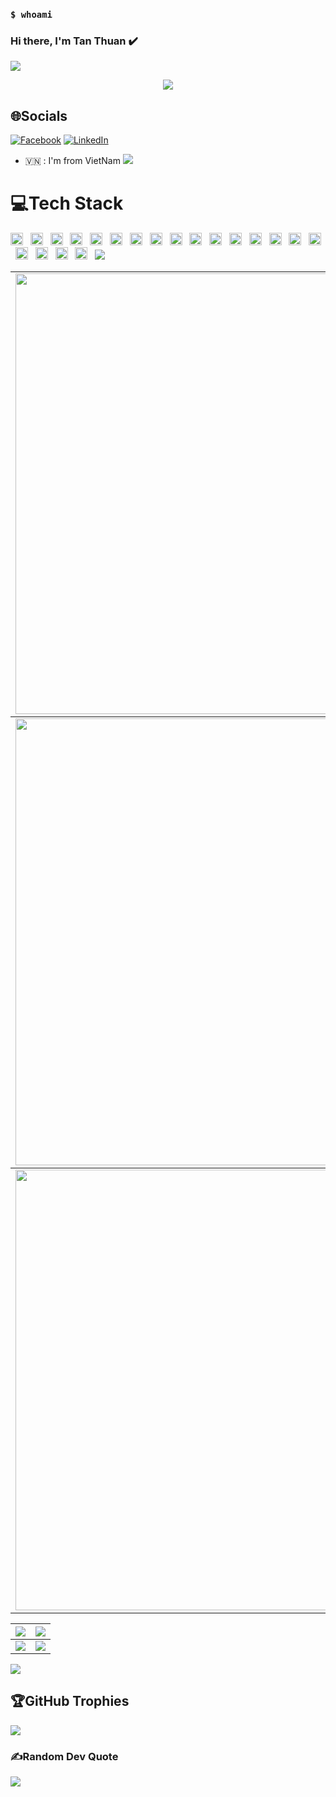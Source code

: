 ### `$ whoami`

### Hi there, I'm Tan Thuan ✔️

<img src="https://user-images.githubusercontent.com/73097560/115834477-dbab4500-a447-11eb-908a-139a6edaec5c.gif">

<p align="center" color="#36BCF7FF"><img src="https://readme-typing-svg.herokuapp.com?lines=I'm+an+information+technology+engineer;I'm+a+Full+Stack+Developer;"></p>

## 🌐Socials

[![Facebook](https://img.shields.io/badge/Facebook-%231877F2.svg?logo=Facebook&logoColor=white)](https://facebook.com/https://www.facebook.com/tanthuan031) [![LinkedIn](https://img.shields.io/badge/LinkedIn-%230077B5.svg?logo=linkedin&logoColor=white)](https://linkedin.com/in/www.linkedin.com/in/tanthuan031)

- 🇻🇳 : I'm from VietNam
  <img src="https://user-images.githubusercontent.com/73097560/115834477-dbab4500-a447-11eb-908a-139a6edaec5c.gif">

# 💻Tech Stack

<span>
<img src="https://img.shields.io/badge/html5-%23E34F26.svg?style=plastic&logo=html5&logoColor=white" alt="JavaScript logo" title="HTML5" height="20" />
</span>
&nbsp;
<span>
<img src="https://img.shields.io/badge/javascript-%23323330.svg?style=plastic&logo=javascript&logoColor=%23F7DF1E" alt="JavaScript logo" title="JavaScript" height="20" />
</span>
&nbsp;
<span>
<img src="https://img.shields.io/badge/java-%23ED8B00.svg?style=plastic&logo=java&logoColor=white" alt="Java logo" title="Java" height="20" />
</span>
&nbsp;
<span>
<img src="https://img.shields.io/badge/php-%23777BB4.svg?style=plastic&logo=php&logoColor=white" alt="PHP" title="PHP" height="20" />
</span>
&nbsp;<span>
<img src="https://img.shields.io/badge/heroku-%23430098.svg?style=plastic&logo=heroku&logoColor=white" alt="Heruku" title="Heruku" height="20" />
</span>
&nbsp;<span>
<img src="https://img.shields.io/badge/laravel-%23FF2D20.svg?style=plastic&logo=laravel&logoColor=white" alt="Laravel" title="Laravel" height="20" />
</span>
&nbsp;<span>
<img src="https://img.shields.io/badge/Next-black?style=plastic&logo=next.js&logoColor=white" alt="Next JS" title="Next JS" height="20" />
</span>
&nbsp;<span>
<img src="https://img.shields.io/badge/NPM-%23000000.svg?style=plastic&logo=npm&logoColor=white" alt="NPM" title="NPM" height="20" />
</span>
&nbsp;<span>
<img src="https://img.shields.io/badge/node.js-6DA55F?style=plastic&logo=node.js&logoColor=white" alt="NODEJS" title="NodeJS" height="20" />
</span>
&nbsp;<span>
<img src="https://img.shields.io/badge/react-%2320232a.svg?style=plastic&logo=react&logoColor=%2361DAFB" alt="React" title="React" height="20" />
</span>
&nbsp;
<span>
<img src="https://img.shields.io/badge/redux-%23593d88.svg?style=plastic&logo=redux&logoColor=white" alt="Redux" title="Redux" height="20" />
</span>
&nbsp;<span>
<img src="https://img.shields.io/badge/SASS-hotpink.svg?style=plastic&logo=SASS&logoColor=white" alt="SASS" title="SASS" height="20" />
</span>
&nbsp;<span>
<img src="https://img.shields.io/badge/apache-%23D42029.svg?style=plastic&logo=apache&logoColor=white" alt="Apache" title="Apache" height="20" />
</span>
&nbsp;<span>
<img src="https://img.shields.io/badge/nginx-%23009639.svg?style=plastic&logo=nginx&logoColor=white" alt="Nginx" title="Nginx" height="20" />
</span>
&nbsp;
<span>
<img src="https://img.shields.io/badge/mysql-%2300f.svg?style=plastic&logo=mysql&logoColor=white" alt="MySQL" title="MySQL" height="20" />
</span>&nbsp;<span>
<img src="https://img.shields.io/badge/postgres-%23316192.svg?style=plastic&logo=postgresql&logoColor=white" alt="Postgres" title="Postgres" height="20" />
</span>&nbsp;<span>
<img src="https://img.shields.io/badge/MongoDB-%234ea94b.svg?style=plastic&logo=mongodb&logoColor=white" alt="Mongodb" title="Mongodb" height="20" />
</span>&nbsp;<span>
<img src="https://img.shields.io/badge/adobephotoshop-%2331A8FF.svg?style=plastic&logo=adobephotoshop&logoColor=white" alt="Adobe Photoshop" title="Adobe Photoshop" height="20" />
</span>
&nbsp;
<span>
<img src="https://img.shields.io/badge/Postman-FF6C37?style=plastic&logo=postman&logoColor=white" alt="Postman" title="Postman" height="20" />
</span>
&nbsp;<span>
<img src="https://img.shields.io/badge/docker-%230db7ed.svg?style=plastic&logo=docker&logoColor=white" alt="Docker" title="Docker" height="20" />
</span>
&nbsp;

<img src="https://user-images.githubusercontent.com/73097560/115834477-dbab4500-a447-11eb-908a-139a6edaec5c.gif">

<table>
  <tbody>
    <tr>
      <td>
        <a href="https://github-readme-streak-stats.herokuapp.com/?user=tanthuan031">
          <img width="705" src="https://github-readme-streak-stats.herokuapp.com/?user=tanthuan031&bg_color=30,e96443,904e95&title_color=fff&text_color=fff&theme=radical&hide_border=true">
        </a>
      </td>
    </tr>
  </tbody>
  <tbody>
    <tr>
      <td>
        <a href="https://github-profile-summary-cards.vercel.app/api/cards/profile-details?username=tanthuan031">
          <img width="715" src="https://github-profile-summary-cards.vercel.app/api/cards/profile-details?username=tanthuan031&theme=dracula"/>
        </a>
      </td>
    </tr>
  </tbody>
  <tbody>
    <tr>
      <td>
        <a href="https://activity-graph.herokuapp.com/graph?username=tanthuan031">
          <img width="705" src="https://activity-graph.herokuapp.com/graph?username=tanthuan031&theme=dracula">
        </a>
      </td>
    </tr>
  </tbody>
</table>

<table>
  <tbody>
    <tr>
      <th>
        <a href="https://github-profile-summary-cards.vercel.app/api/cards/repos-per-language?username=tanthuan031">
          <img src="https://github-profile-summary-cards.vercel.app/api/cards/repos-per-language?username=tanthuan031&theme=dracula"/>
        </a>
      </th>
      <th>
        <a href="https://github-profile-summary-cards.vercel.app/api/cards/most-commit-language?username=tanthuan031&">
          <img src="https://github-profile-summary-cards.vercel.app/api/cards/most-commit-language?username=tanthuan031&theme=dracula"/>
        </a>
      </th>
    </tr>
  </tbody>
  <tbody>
    <tr>
      <td>
        <a href="https://github-profile-summary-cards.vercel.app/api/cards/stats?username=tanthuan031">
          <img src="https://github-profile-summary-cards.vercel.app/api/cards/stats?username=tanthuan031&theme=dracula"/>
        </a>
      </td>
      <td>
        <a href="https://github-profile-summary-cards.vercel.app/api/cards/productive-time?username=tanthuan031">
          <img src="https://github-profile-summary-cards.vercel.app/api/cards/productive-time?username=tanthuan031&theme=dracula"/>
        </a>
      </td>
    </tr>
  </tbody>
</table>

<img src="https://user-images.githubusercontent.com/73097560/115834477-dbab4500-a447-11eb-908a-139a6edaec5c.gif">

## 🏆GitHub Trophies

![](https://github-trophies.vercel.app/?username=TanThuan031&theme=radical&no-frame=false&no-bg=false&margin-w=4)

### ✍️Random Dev Quote

![](https://quotes-github-readme.vercel.app/api?type=horizontal&theme=radical)
